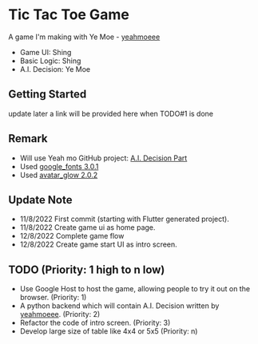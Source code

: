 # Tic Tac Toe Game

A game I'm making with Ye Moe - [yeahmoeee](https://github.com/yeahmoeee)
- Game UI: Shing
- Basic Logic: Shing
- A.I. Decision: Ye Moe

## Getting Started

update later
a link will be provided here when TODO#1 is done

## Remark

- Will use Yeah mo GitHub project: [A.I. Decision Part](https://github.com/yeahmoeee/tic-tac-toe)
- Used [google_fonts 3.0.1](https://pub.dev/packages/google_fonts/install)
- Used [avatar_glow 2.0.2](https://pub.dev/packages/avatar_glow/install)

## Update Note

- 11/8/2022 First commit (starting with Flutter generated project).
- 11/8/2022 Create game ui as home page.
- 12/8/2022 Complete game flow
- 12/8/2022 Create game start UI as intro screen.

## TODO (Priority: 1 high to n low)

- Use Google Host to host the game, allowing people to try it out on the browser. (Priority: 1)
- A python backend which will contain A.I. Decision written by [yeahmoeee](https://github.com/yeahmoeee). (Priority: 2)
- Refactor the code of intro screen. (Priority: 3)
- Develop large size of table like 4x4 or 5x5 (Priority: n)

